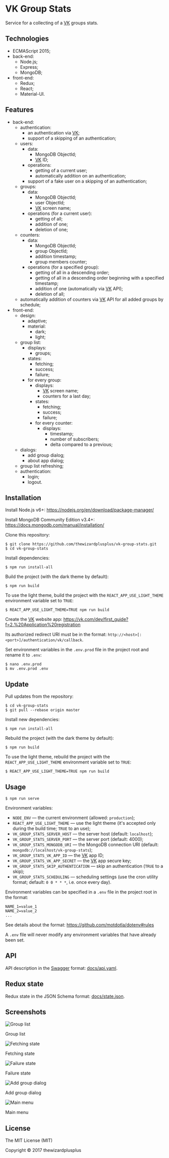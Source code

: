 # VK Group Stats

Service for a collecting of a [VK](http://vk.com/) groups stats.

## Technologies

* ECMAScript 2015;
* back-end:
    * Node.js;
    * Express;
    * MongoDB;
* front-end:
    * Redux;
    * React;
    * Material-UI.

## Features

* back-end:
    * authentication:
        * an authentication via [VK](http://vk.com/);
        * support of a skipping of an authentication;
    * users:
        * data:
            * MongoDB ObjectId;
            * [VK](http://vk.com/) ID;
        * operations:
            * getting of a current user;
            * automatically addition on an authentication;
        * support of a fake user on a skipping of an authentication;
    * groups:
        * data:
            * MongoDB ObjectId;
            * user ObjectId;
            * [VK](http://vk.com/) screen name;
        * operations (for a current user):
            * getting of all;
            * addition of one;
            * deletion of one;
    * counters:
        * data:
            * MongoDB ObjectId;
            * group ObjectId;
            * addition timestamp;
            * group members counter;
        * operations (for a specified group):
            * getting of all in a descending order;
            * getting of all in a descending order beginning with a specified timestamp;
            * addition of one (automatically via [VK](http://vk.com/) API);
            * deletion of all;
    * automatically addition of counters via [VK](http://vk.com/) API for all added groups by schedule;
* front-end:
    * design:
        * adaptive;
        * material:
            * dark;
            * light;
    * group list:
        * displays:
            * groups;
        * states:
            * fetching;
            * success;
            * failure;
        * for every group:
            * displays:
                * [VK](http://vk.com/) screen name;
                * counters for a last day;
            * states:
                * fetching;
                * success;
                * failure;
            * for every counter:
                * displays:
                    * timestamp;
                    * number of subscribers;
                    * delta compared to a previous;
    * dialogs:
        * add group dialog;
        * about app dialog;
    * group list refreshing;
    * authentication:
        * login;
        * logout.

## Installation

Install Node.js v6+: https://nodejs.org/en/download/package-manager/

Install MongoDB Community Edition v3.4+: https://docs.mongodb.com/manual/installation/

Clone this repository:

```
$ git clone https://github.com/thewizardplusplus/vk-group-stats.git
$ cd vk-group-stats
```

Install dependencies:

```
$ npm run install-all
```

Build the project (with the dark theme by default):

```
$ npm run build
```

To use the light theme, build the project with the `REACT_APP_USE_LIGHT_THEME` environment variable set to `TRUE`:

```
$ REACT_APP_USE_LIGHT_THEME=TRUE npm run build
```

Create the [VK](http://vk.com/) website app: https://vk.com/dev/first_guide?f=2.%20Application%20registration

Its authorized redirect URI must be in the format: `http://<host>[:<port>]/authentication/vk/callback`.

Set environment variables in the `.env.prod` file in the project root and rename it to `.env`:

```
$ nano .env.prod
$ mv .env.prod .env
```

## Update

Pull updates from the repository:

```
$ cd vk-group-stats
$ git pull --rebase origin master
```

Install new dependencies:

```
$ npm run install-all
```

Rebuild the project (with the dark theme by default):

```
$ npm run build
```

To use the light theme, rebuild the project with the `REACT_APP_USE_LIGHT_THEME` environment variable set to `TRUE`:

```
$ REACT_APP_USE_LIGHT_THEME=TRUE npm run build
```

## Usage

```
$ npm run serve
```

Environment variables:

* `NODE_ENV` &mdash; the current environment (allowed: `production`);
* `REACT_APP_USE_LIGHT_THEME` &mdash; use the light theme (it's accepted only during the build time; `TRUE` to an use);
* `VK_GROUP_STATS_SERVER_HOST` &mdash; the server host (default: `localhost`);
* `VK_GROUP_STATS_SERVER_PORT` &mdash; the server port (default: 4000);
* `VK_GROUP_STATS_MONGODB_URI` &mdash; the MongoDB connection URI (default: `mongodb://localhost/vk-group-stats`);
* `VK_GROUP_STATS_VK_APP_ID` &mdash; the [VK](http://vk.com/) app ID;
* `VK_GROUP_STATS_VK_APP_SECRET` &mdash; the [VK](http://vk.com/) app secure key;
* `VK_GROUP_STATS_SKIP_AUTHENTICATION` &mdash; skip an authentication (`TRUE` to a skip);
* `VK_GROUP_STATS_SCHEDULING` &mdash; scheduling settings (use the cron utility format; default: `0 0 * * *`, i.e. once every day).

Environment variables can be specified in a `.env` file in the project root in the format:

```
NAME_1=value_1
NAME_2=value_2
...
```

See details about the format: https://github.com/motdotla/dotenv#rules

A `.env` file will never modify any environment variables that have already been set.

## API

API description in the [Swagger](http://swagger.io/) format: [docs/api.yaml](docs/api.yaml).

## Redux state

Redux state in the JSON Schema format: [docs/state.json](docs/state.json).

## Screenshots

![Group list](screenshots/screenshot_07.png)

Group list

![Fetching state](screenshots/screenshot_08.png)

Fetching state

![Failure state](screenshots/screenshot_09.png)

Failure state

![Add group dialog](screenshots/screenshot_10.png)

Add group dialog

![Main menu](screenshots/screenshot_11.png)

Main menu

## License

The MIT License (MIT)

Copyright &copy; 2017 thewizardplusplus
